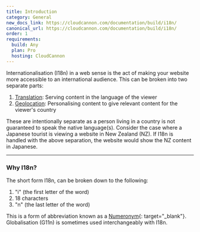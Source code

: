 ```yaml
---
title: Introduction
category: General
new_docs_link: https://cloudcannon.com/documentation/build/i18n/
canonical_url: https://cloudcannon.com/documentation/build/i18n/
order: 1
requirements:
  build: Any
  plan: Pro
  hosting: CloudCannon
---
```


Internationalisation (I18n) in a web sense is the act of making your website more accessible to an international audience. This can be broken into two separate parts:

1. [Translation](/i18n/translation/): Serving content in the language of the viewer
2. [Geolocation](/i18n/geolocation/): Personalising content to give relevant content for the viewer's country

These are intentionally separate as a person living in a country is not guaranteed to speak the native language(s). Consider the case where a Japanese tourist is viewing a website in New Zealand (NZ). If I18n is handled with the above separation, the website would show the NZ content in Japanese.

---

### Why I18n?

The short form I18n, can be broken down to the following:

1. "i" (the first letter of the word)
2. 18 characters
3. "n" (the last letter of the word)

This is a form of abbreviation known as a [Numeronym](https://en.wikipedia.org/wiki/Numeronym){: target="\_blank"}. Globalisation (G11n) is sometimes used interchangeably with I18n.
